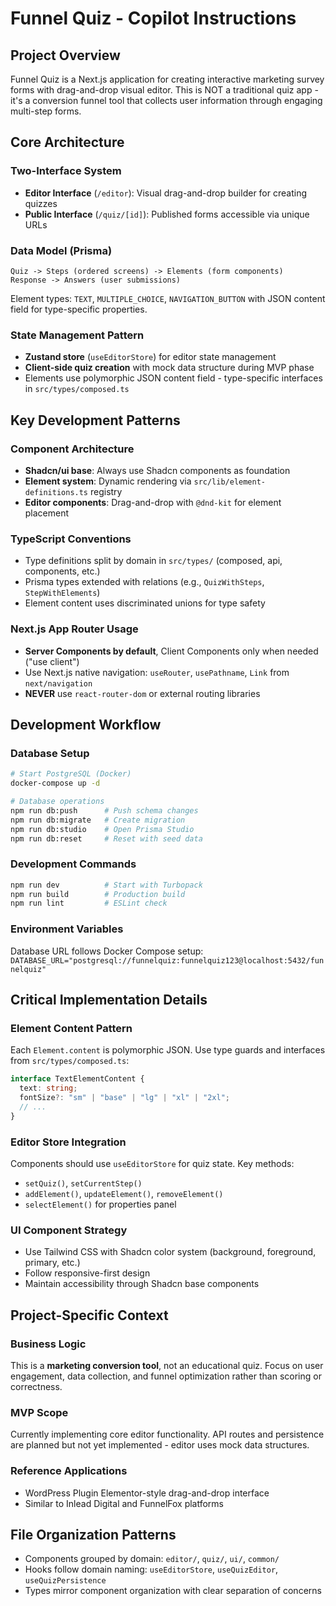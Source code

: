 # Funnel Quiz - Copilot Instructions

## Project Overview

Funnel Quiz is a Next.js application for creating interactive marketing survey forms with drag-and-drop visual editor. This is NOT a traditional quiz app - it's a conversion funnel tool that collects user information through engaging multi-step forms.

## Core Architecture

### Two-Interface System

- **Editor Interface** (`/editor`): Visual drag-and-drop builder for creating quizzes
- **Public Interface** (`/quiz/[id]`): Published forms accessible via unique URLs

### Data Model (Prisma)

```
Quiz -> Steps (ordered screens) -> Elements (form components)
Response -> Answers (user submissions)
```

Element types: `TEXT`, `MULTIPLE_CHOICE`, `NAVIGATION_BUTTON` with JSON content field for type-specific properties.

### State Management Pattern

- **Zustand store** (`useEditorStore`) for editor state management
- **Client-side quiz creation** with mock data structure during MVP phase
- Elements use polymorphic JSON content field - type-specific interfaces in `src/types/composed.ts`

## Key Development Patterns

### Component Architecture

- **Shadcn/ui base**: Always use Shadcn components as foundation
- **Element system**: Dynamic rendering via `src/lib/element-definitions.ts` registry
- **Editor components**: Drag-and-drop with `@dnd-kit` for element placement

### TypeScript Conventions

- Type definitions split by domain in `src/types/` (composed, api, components, etc.)
- Prisma types extended with relations (e.g., `QuizWithSteps`, `StepWithElements`)
- Element content uses discriminated unions for type safety

### Next.js App Router Usage

- **Server Components by default**, Client Components only when needed ("use client")
- Use Next.js native navigation: `useRouter`, `usePathname`, `Link` from `next/navigation`
- **NEVER** use `react-router-dom` or external routing libraries

## Development Workflow

### Database Setup

```bash
# Start PostgreSQL (Docker)
docker-compose up -d

# Database operations
npm run db:push      # Push schema changes
npm run db:migrate   # Create migration
npm run db:studio    # Open Prisma Studio
npm run db:reset     # Reset with seed data
```

### Development Commands

```bash
npm run dev          # Start with Turbopack
npm run build        # Production build
npm run lint         # ESLint check
```

### Environment Variables

Database URL follows Docker Compose setup:
`DATABASE_URL="postgresql://funnelquiz:funnelquiz123@localhost:5432/funnelquiz"`

## Critical Implementation Details

### Element Content Pattern

Each `Element.content` is polymorphic JSON. Use type guards and interfaces from `src/types/composed.ts`:

```typescript
interface TextElementContent {
  text: string;
  fontSize?: "sm" | "base" | "lg" | "xl" | "2xl";
  // ...
}
```

### Editor Store Integration

Components should use `useEditorStore` for quiz state. Key methods:

- `setQuiz()`, `setCurrentStep()`
- `addElement()`, `updateElement()`, `removeElement()`
- `selectElement()` for properties panel

### UI Component Strategy

- Use Tailwind CSS with Shadcn color system (background, foreground, primary, etc.)
- Follow responsive-first design
- Maintain accessibility through Shadcn base components

## Project-Specific Context

### Business Logic

This is a **marketing conversion tool**, not an educational quiz. Focus on user engagement, data collection, and funnel optimization rather than scoring or correctness.

### MVP Scope

Currently implementing core editor functionality. API routes and persistence are planned but not yet implemented - editor uses mock data structures.

### Reference Applications

- WordPress Plugin Elementor-style drag-and-drop interface
- Similar to Inlead Digital and FunnelFox platforms

## File Organization Patterns

- Components grouped by domain: `editor/`, `quiz/`, `ui/`, `common/`
- Hooks follow domain naming: `useEditorStore`, `useQuizEditor`, `useQuizPersistence`
- Types mirror component organization with clear separation of concerns
